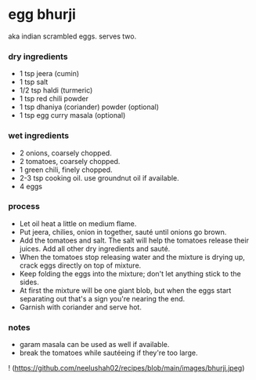 # egg bhurji
aka indian scrambled eggs. serves two.

### dry ingredients
* 1 tsp jeera (cumin)
* 1 tsp salt 
* 1/2 tsp haldi (turmeric)
* 1 tsp red chili powder
* 1 tsp dhaniya (coriander) powder (optional)
* 1 tsp egg curry masala (optional)

### wet ingredients
* 2 onions, coarsely chopped.
* 2 tomatoes, coarsely chopped.
* 1 green chili, finely chopped.
* 2-3 tsp cooking oil. use groundnut oil if available.
* 4 eggs

### process
* Let oil heat a little on medium flame.
* Put jeera, chilies, onion in together, sauté until onions go brown.
* Add the tomatoes and salt. The salt will help the tomatoes release their juices. Add all other dry ingredients and sauté.
* When the tomatoes stop releasing water and the mixture is drying up, crack eggs directly on top of mixture.
* Keep folding the eggs into the mixture; don't let anything stick to the sides.
* At first the mixture will be one giant blob, but when the eggs start separating out that's a sign you're nearing the end. 
* Garnish with coriander and serve hot.

### notes
* garam masala can be used as well if available.
* break the tomatoes while sautéeing if they're too large.

! (https://github.com/neelushah02/recipes/blob/main/images/bhurji.jpeg)

